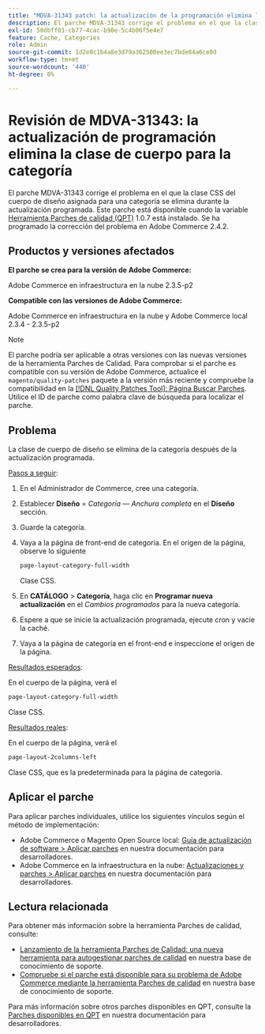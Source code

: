 ```yaml
---
title: "MDVA-31343 patch: la actualización de la programación elimina la clase principal de la categoría"
description: El parche MDVA-31343 corrige el problema en el que la clase CSS del cuerpo de diseño asignada para una categoría se elimina durante la actualización programada. Este parche está disponible cuando está instalada la [Quality Patches Tool (QPT)](/help/announcements/adobe-commerce-announcements/magento-quality-patches-released-new-tool-to-self-serve-quality-patches.md) 1.0.7. Se ha programado la corrección del problema en Adobe Commerce 2.4.2.
exl-id: 50dbff01-cb77-4cac-b90e-5c4b06f5e4e7
feature: Cache, Categories
role: Admin
source-git-commit: 1d2e0c1b4a8e3d79a362500ee3ec7bde84a6ce0d
workflow-type: tm+mt
source-wordcount: '440'
ht-degree: 0%

---
```


# Revisión de MDVA-31343: la actualización de programación elimina la clase de cuerpo para la categoría

El parche MDVA-31343 corrige el problema en el que la clase CSS del cuerpo de diseño asignada para una categoría se elimina durante la actualización programada. Este parche está disponible cuando la variable [Herramienta Parches de calidad (QPT)](/help/announcements/adobe-commerce-announcements/magento-quality-patches-released-new-tool-to-self-serve-quality-patches.md) 1.0.7 está instalado. Se ha programado la corrección del problema en Adobe Commerce 2.4.2.

## Productos y versiones afectados

**El parche se crea para la versión de Adobe Commerce:**

Adobe Commerce en infraestructura en la nube 2.3.5-p2

**Compatible con las versiones de Adobe Commerce:**

Adobe Commerce en infraestructura en la nube y Adobe Commerce local 2.3.4 - 2.3.5-p2

>[!NOTE]
>
>El parche podría ser aplicable a otras versiones con las nuevas versiones de la herramienta Parches de Calidad. Para comprobar si el parche es compatible con su versión de Adobe Commerce, actualice el `magento/quality-patches` paquete a la versión más reciente y compruebe la compatibilidad en la [[!DNL Quality Patches Tool]: Página Buscar Parches](https://devdocs.magento.com/quality-patches/tool.html#patch-grid). Utilice el ID de parche como palabra clave de búsqueda para localizar el parche.

## Problema

La clase de cuerpo de diseño se elimina de la categoría después de la actualización programada.

<u>Pasos a seguir</u>:

1. En el Administrador de Commerce, cree una categoría.
1. Establecer **Diseño** = *Categoría — Anchura completa* en el **Diseño** sección.
1. Guarde la categoría.
1. Vaya a la página de front-end de categoría. En el origen de la página, observe lo siguiente

   ```css
   page-layout-category-full-width
   ```

   Clase CSS.
1. En **CATÁLOGO** > **Categoría**, haga clic en **Programar nueva actualización** en el *Cambios programados* para la nueva categoría.
1. Espere a que se inicie la actualización programada, ejecute cron y vacíe la caché.
1. Vaya a la página de categoría en el front-end e inspeccione el origen de la página.

<u>Resultados esperados</u>:

En el cuerpo de la página, verá el

```css
page-layout-category-full-width
```

Clase CSS.

<u>Resultados reales</u>:

En el cuerpo de la página, verá el

```css
page-layout-2columns-left
```

Clase CSS, que es la predeterminada para la página de categoría.

## Aplicar el parche

Para aplicar parches individuales, utilice los siguientes vínculos según el método de implementación:

* Adobe Commerce o Magento Open Source local: [Guía de actualización de software > Aplicar parches](https://devdocs.magento.com/guides/v2.4/comp-mgr/patching/mqp.html) en nuestra documentación para desarrolladores.
* Adobe Commerce en la infraestructura en la nube: [Actualizaciones y parches > Aplicar parches](https://devdocs.magento.com/cloud/project/project-patch.html) en nuestra documentación para desarrolladores.

## Lectura relacionada

Para obtener más información sobre la herramienta Parches de calidad, consulte:

* [Lanzamiento de la herramienta Parches de Calidad: una nueva herramienta para autogestionar parches de calidad](/help/announcements/adobe-commerce-announcements/magento-quality-patches-released-new-tool-to-self-serve-quality-patches.md) en nuestra base de conocimiento de soporte.
* [Compruebe si el parche está disponible para su problema de Adobe Commerce mediante la herramienta Parches de calidad](/help/support-tools/patches-available-in-qpt-tool/check-patch-for-magento-issue-with-magento-quality-patches.md) en nuestra base de conocimiento de soporte.

Para más información sobre otros parches disponibles en QPT, consulte la [Parches disponibles en QPT](https://devdocs.magento.com/quality-patches/tool.html#patch-grid) en nuestra documentación para desarrolladores.
